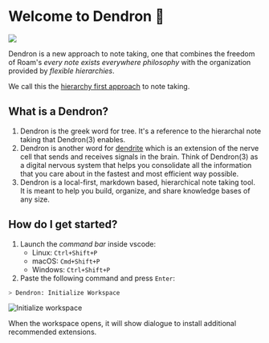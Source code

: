 
# Welcome to Dendron 🌲

![](https://foundation-prod-assetspublic53c57cce-8cpvgjldwysl.s3-us-west-2.amazonaws.com/assets/logo-256.png)

Dendron is a new approach to note taking, one that combines the freedom of Roam's *every note exists everywhere philosophy* with the organization provided by *flexible hierarchies*. 

We call this the [hierarchy first approach](https://www.kevinslin.com/notes/3dd58f62-fee5-4f93-b9f1-b0f0f59a9b64.html) to note taking.

## What is a Dendron?
1. Dendron is the greek word for tree. It's a reference to the hierarchal note taking that Dendron(3) enables. 
2. Dendron is another word for [dendrite](https://en.wikipedia.org/wiki/Dendrite) which is an extension of the nerve cell that sends and receives signals in the brain. Think of Dendron(3) as a digital nervous system that helps you consolidate all the information that you care about in the fastest and most efficient way possible.
3. Dendron is a local-first, markdown based, hierarchical note taking tool. It is meant to help you build, organize, and share knowledge bases of any size.

## How do I get started?

1. Launch the _command bar_ inside vscode:
    - Linux: `Ctrl+Shift+P`
    - macOS: `Cmd+Shift+P`
    - Windows: `Ctrl+Shift+P`
2. Paste the following command and press `Enter`:

```bash
> Dendron: Initialize Workspace
```

![Initialize workspace](https://foundation-prod-assetspublic53c57cce-8cpvgjldwysl.s3-us-west-2.amazonaws.com/assets/dendron-init.gif)

When the workspace opens, it will show dialogue to install additional recommended extensions. 
